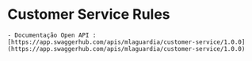 # Customer Service Rules
    - Documentação Open API : [https://app.swaggerhub.com/apis/mlaguardia/customer-service/1.0.0](https://app.swaggerhub.com/apis/mlaguardia/customer-service/1.0.0)
